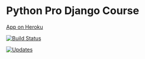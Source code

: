 # Python Pro Django Course

[App on Heroku](https://pythonprodjango-sam.herokuapp.com/) 

[![Build Status](https://app.travis-ci.com/sambiase/curso-django.svg?branch=main)](https://app.travis-ci.com/sambiase/curso-django)

[![Updates](https://pyup.io/repos/github/sambiase/curso-django/shield.svg)](https://pyup.io/repos/github/sambiase/curso-django/)